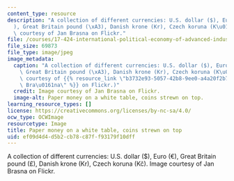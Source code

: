 ```yaml
---
content_type: resource
description: "A collection of different currencies: U.S. dollar ($), Euro (\u20AC\
  ), Great Britain pound (\xA3), Danish krone (Kr), Czech koruna (K\u010D). Image\
  \ courtesy of Jan Brasna on Flickr."
file: /courses/17-424-international-political-economy-of-advanced-industrial-societies-fall-2011/ef09d4d4d5b2cb78c87ff93179f10dff_17-424f11.jpg
file_size: 69873
file_type: image/jpeg
image_metadata:
  caption: "A collection of different currencies: U.S. dollar ($), Euro (\u20AC),\
    \ Great Britain pound (\xA3), Danish krone (Kr), Czech koruna (K\u010D). (Image\
    \ courtesy of {{% resource_link \"b3732e93-5057-42b8-9ee0-a4a20f2b7d5c\" \"Jan\
    \ Bra\u0161na\" %}} on Flickr.)"
  credit: Image courtesy of Jan Brasna on Flickr.
  image-alt: Paper money on a white table, coins strewn on top.
learning_resource_types: []
license: https://creativecommons.org/licenses/by-nc-sa/4.0/
ocw_type: OCWImage
resourcetype: Image
title: Paper money on a white table, coins strewn on top
uid: ef09d4d4-d5b2-cb78-c87f-f93179f10dff
---
```

A collection of different currencies: U.S. dollar ($), Euro (€), Great Britain pound (£), Danish krone (Kr), Czech koruna (Kč). Image courtesy of Jan Brasna on Flickr.
